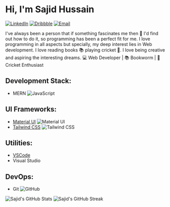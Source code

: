 
# Hi, I'm Sajid Hussain 


[![LinkedIn](https://img.shields.io/badge/LinkedIn-Connect-blue?style=for-the-badge&logo=linkedin)](https://www.linkedin.com/in/sajidhussain71/)
[![Dribbble](https://img.shields.io/badge/Dribbble-Portfolio-orange?style=for-the-badge&logo=dribbble)](https://dribbble.com/Sajidhussain1234)
[![Email](https://img.shields.io/badge/Email-Contact-brightgreen?style=for-the-badge&logo=gmail)](mailto:sajidmcsbwn@gmail.com)

I've always been a person that if something fascinates me then 🔎 I'd find out how to do it, so programming has been a perfect fit for me. I love programming in all aspects but specially, my deep interest lies in Web development. I love reading books 📚 playing cricket 🏏. I love being creative and aspiring the interesting dreams.
 💻 Web Developer | 📚 Bookworm | 🏏 Cricket Enthusiast


## Development Stack:
- MERN 
![JavaScript](https://raw.githubusercontent.com/Sajidhussain1234/main/images/JS-logo.svg)

## UI Frameworks:
- [Material UI](https://material-ui.com/) ![Material UI](https://material-ui.com/static/logo_raw.svg)
- [Tailwind CSS](https://tailwindcss.com/) ![Tailwind CSS](https://tailwindcss.com/_next/static/media/icon-square-512.5f6d52d7356784e267c54dbb4f63bc22.png)

## Utilities:
- [VSCode](https://code.visualstudio.com/)
- Visual Studio

## DevOps:
- Git ![GitHub](https://img.shields.io/badge/GitHub-Profile-green?style=for-the-badge&logo=github)

![Sajid's GitHub Stats](https://github-readme-stats.vercel.app/api?username=sajidhussain) ![Sajid's GitHub Streak](https://github-readme-streak-stats.herokuapp.com/?user=sajidhussain)

